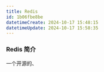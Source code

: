 ```yaml
---
title: Redis
id: 1b06fbe8be
datetimeCreate: 2024-10-17 15:48:15
datetimeUpdate: 2024-10-17 15:58:35
---
```


### Redis 简介

一个开源的、